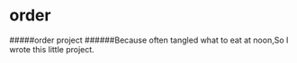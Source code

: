 # order
#####order project
######Because often tangled what to eat at noon,So I wrote this little project.
